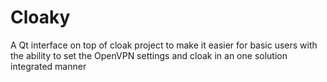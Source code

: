 # Cloaky
A Qt interface on top of cloak project to make it easier for basic users with the ability to set the OpenVPN settings and cloak in an one solution integrated manner
